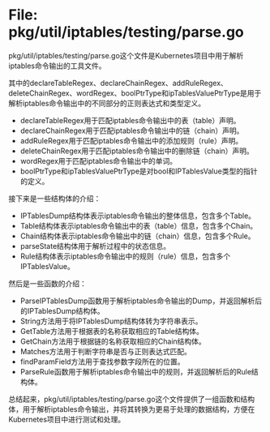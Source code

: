 # File: pkg/util/iptables/testing/parse.go

pkg/util/iptables/testing/parse.go这个文件是Kubernetes项目中用于解析iptables命令输出的工具文件。

其中的declareTableRegex、declareChainRegex、addRuleRegex、deleteChainRegex、wordRegex、boolPtrType和ipTablesValuePtrType是用于解析iptables命令输出中的不同部分的正则表达式和类型定义。

- declareTableRegex用于匹配iptables命令输出中的表（table）声明。
- declareChainRegex用于匹配iptables命令输出中的链（chain）声明。
- addRuleRegex用于匹配iptables命令输出中的添加规则（rule）声明。
- deleteChainRegex用于匹配iptables命令输出中的删除链（chain）声明。
- wordRegex用于匹配iptables命令输出中的单词。
- boolPtrType和ipTablesValuePtrType是对bool和IPTablesValue类型的指针的定义。

接下来是一些结构体的介绍：

- IPTablesDump结构体表示iptables命令输出的整体信息，包含多个Table。
- Table结构体表示iptables命令输出中的表（table）信息，包含多个Chain。
- Chain结构体表示iptables命令输出中的链（chain）信息，包含多个Rule。
- parseState结构体用于解析过程中的状态信息。
- Rule结构体表示iptables命令输出中的规则（rule）信息，包含多个IPTablesValue。

然后是一些函数的介绍：

- ParseIPTablesDump函数用于解析iptables命令输出的Dump，并返回解析后的IPTablesDump结构体。
- String方法用于将IPTablesDump结构体转为字符串表示。
- GetTable方法用于根据表的名称获取相应的Table结构体。
- GetChain方法用于根据链的名称获取相应的Chain结构体。
- Matches方法用于判断字符串是否与正则表达式匹配。
- findParamField方法用于查找参数字段所在的位置。
- ParseRule函数用于解析iptables命令输出中的规则，并返回解析后的Rule结构体。

总结起来，pkg/util/iptables/testing/parse.go这个文件提供了一组函数和结构体，用于解析iptables命令输出，并将其转换为更易于处理的数据结构，方便在Kubernetes项目中进行测试和处理。

